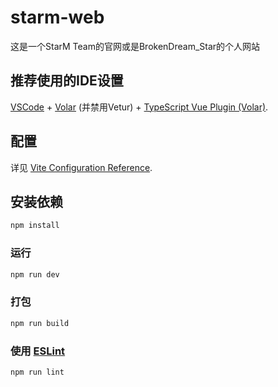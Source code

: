 # starm-web

这是一个StarM Team的官网或是BrokenDream_Star的个人网站

## 推荐使用的IDE设置

[VSCode](https://code.visualstudio.com/) + [Volar](https://marketplace.visualstudio.com/items?itemName=Vue.volar) (并禁用Vetur) + [TypeScript Vue Plugin (Volar)](https://marketplace.visualstudio.com/items?itemName=Vue.vscode-typescript-vue-plugin).

## 配置

详见 [Vite Configuration Reference](https://vitejs.dev/config/).

## 安装依赖

```sh
npm install
```

### 运行

```sh
npm run dev
```

### 打包

```sh
npm run build
```

### 使用 [ESLint](https://eslint.org/)

```sh
npm run lint
```
